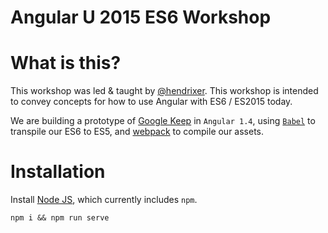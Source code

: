 Angular U 2015 ES6 Workshop
===========================

# What is this?

This workshop was led & taught by [@hendrixer](https://github.com/hendrixer).  This workshop is intended to convey concepts for how to use Angular with ES6 / ES2015 today. 

We are building a prototype of [Google Keep](https://play.google.com/store/apps/details?id=com.google.android.keep&hl=en) in `Angular 1.4`, using [`Babel`](https://babeljs.io/) to transpile our ES6 to ES5, and [webpack](http://webpack.github.io/) to compile our assets. 

# Installation 

Install [Node JS](http://nodejs.org/), which currently includes `npm`.

```
npm i && npm run serve
``` 
